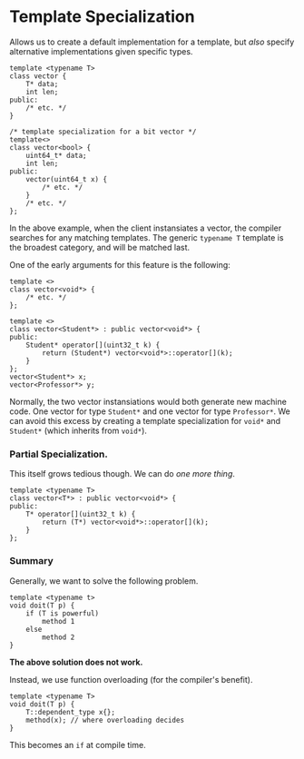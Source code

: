 # Template Specialization

Allows us to create a default implementation for a template, but _also_ specify
alternative implementations given specific types.

```
template <typename T>
class vector {
    T* data;
    int len;
public:
    /* etc. */
}

/* template specialization for a bit vector */
template<>
class vector<bool> {
    uint64_t* data;
    int len;
public:
    vector(uint64_t x) {
        /* etc. */
    }
    /* etc. */
};
```

In the above example, when the client instansiates a vector, the compiler
searches for any matching templates. The generic `typename T` template is the
broadest category, and will be matched last.

One of the early arguments for this feature is the following:
```
template <>
class vector<void*> {
    /* etc. */
};

template <>
class vector<Student*> : public vector<void*> {
public:
    Student* operator[](uint32_t k) {
        return (Student*) vector<void*>::operator[](k);
    }
};
vector<Student*> x;
vector<Professor*> y;
```

Normally, the two vector instansiations would both generate new machine code.
One vector for type `Student*` and one vector for type `Professor*`. We can
avoid this excess by creating a template specialization for `void*` and
`Student*` (which inherits from `void*`).

### Partial Specialization.

This itself grows tedious though. We can do _one more thing_.
```
template <typename T>
class vector<T*> : public vector<void*> {
public:
    T* operator[](uint32_t k) {
        return (T*) vector<void*>::operator[](k);
    }
};
```

### Summary

Generally, we want to solve the following problem.
```
template <typename t>
void doit(T p) {
    if (T is powerful)
        method 1
    else
        method 2
}
```
__The above solution does not work.__

Instead, we use function overloading (for the compiler's benefit).
```
template <typename T>
void doit(T p) {
    T::dependent_type x{};
    method(x); // where overloading decides
}
```
This becomes an `if` at compile time.

